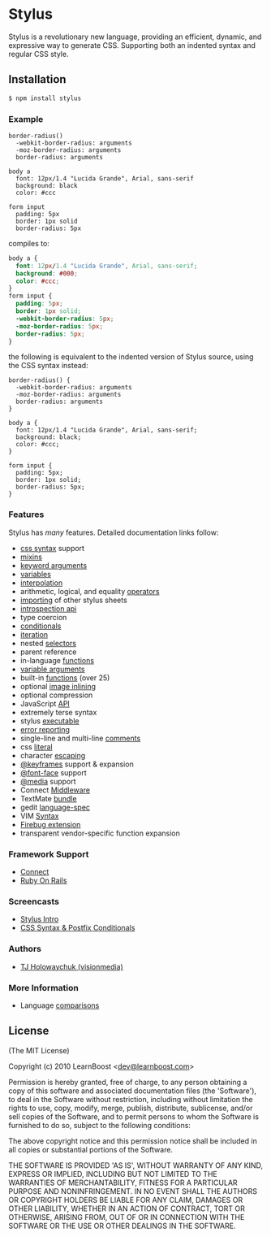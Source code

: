 # Stylus

 Stylus is a revolutionary new language, providing an efficient, dynamic, and expressive way to generate CSS. Supporting both an indented syntax and regular CSS style.

## Installation

```bash
$ npm install stylus
```

### Example

```
border-radius()
  -webkit-border-radius: arguments
  -moz-border-radius: arguments
  border-radius: arguments

body a
  font: 12px/1.4 "Lucida Grande", Arial, sans-serif
  background: black
  color: #ccc

form input
  padding: 5px
  border: 1px solid
  border-radius: 5px
```

compiles to:

```css
body a {
  font: 12px/1.4 "Lucida Grande", Arial, sans-serif;
  background: #000;
  color: #ccc;
}
form input {
  padding: 5px;
  border: 1px solid;
  -webkit-border-radius: 5px;
  -moz-border-radius: 5px;
  border-radius: 5px;
}
```

the following is equivalent to the indented version of Stylus source, using the CSS syntax instead:

```
border-radius() {
  -webkit-border-radius: arguments
  -moz-border-radius: arguments
  border-radius: arguments
}

body a {
  font: 12px/1.4 "Lucida Grande", Arial, sans-serif;
  background: black;
  color: #ccc;
}

form input {
  padding: 5px;
  border: 1px solid;
  border-radius: 5px;
}
```

### Features

 Stylus has _many_ features.  Detailed documentation links follow:

  - [css syntax](/LearnBoost/stylus/blob/master/docs/css-style.md) support
  - [mixins](/LearnBoost/stylus/blob/master/docs/mixins.md)
  - [keyword arguments](/LearnBoost/stylus/blob/master/docs/kwargs.md)
  - [variables](/LearnBoost/stylus/blob/master/docs/variables.md)
  - [interpolation](/LearnBoost/stylus/blob/master/docs/interpolation.md)
  - arithmetic, logical, and equality [operators](/LearnBoost/stylus/blob/master/docs/operators.md)
  - [importing](/LearnBoost/stylus/blob/master/docs/import.md) of other stylus sheets
  - [introspection api](/LearnBoost/stylus/blob/master/docs/introspection.md)
  - type coercion
  - [conditionals](/LearnBoost/stylus/blob/master/docs/conditionals.md)
  - [iteration](/LearnBoost/stylus/blob/master/docs/iteration.md)
  - nested [selectors](/LearnBoost/stylus/blob/master/docs/selectors.md)
  - parent reference
  - in-language [functions](/LearnBoost/stylus/blob/master/docs/functions.md)
  - [variable arguments](/LearnBoost/stylus/blob/master/docs/vargs.md)
  - built-in [functions](/LearnBoost/stylus/blob/master/docs/bifs.md) (over 25)
  - optional [image inlining](/LearnBoost/stylus/blob/master/docs/functions.url.md)
  - optional compression
  - JavaScript [API](/LearnBoost/stylus/blob/master/docs/js.md)
  - extremely terse syntax
  - stylus [executable](/LearnBoost/stylus/blob/master/docs/executable.md)
  - [error reporting](/LearnBoost/stylus/blob/master/docs/error-reporting.md)
  - single-line and multi-line [comments](/LearnBoost/stylus/blob/master/docs/comments.md)
  - css [literal](/LearnBoost/stylus/blob/master/docs/literal.md)
  - character [escaping](/LearnBoost/stylus/blob/master/docs/escape.md)
  - [@keyframes](/LearnBoost/stylus/blob/master/docs/keyframes.md) support & expansion
  - [@font-face](/LearnBoost/stylus/blob/master/docs/font-face.md) support
  - [@media](/LearnBoost/stylus/blob/master/docs/media.md) support
  - Connect [Middleware](/LearnBoost/stylus/blob/master/docs/middleware.md)
  - TextMate [bundle](/LearnBoost/stylus/blob/master/docs/textmate.md)
  - gedit [language-spec](/LearnBoost/stylus/blob/master/docs/gedit.md)
  - VIM [Syntax](https://github.com/wavded/vim-stylus)
  - [Firebug extension](/LearnBoost/stylus/blob/master/docs/firebug.md)
  - transparent vendor-specific function expansion

### Framework Support

   - [Connect](/LearnBoost/stylus/blob/master/docs/middleware.md)
   - [Ruby On Rails](https://github.com/lucasmazza/stylus_rails)

### Screencasts

  - [Stylus Intro](http://screenr.com/bNY)
  - [CSS Syntax & Postfix Conditionals](http://screenr.com/A8v)

### Authors

  - [TJ Holowaychuk (visionmedia)](http://github.com/visionmedia)

### More Information

  - Language [comparisons](/LearnBoost/stylus/blob/master/docs/compare.md)

## License 

(The MIT License)

Copyright (c) 2010 LearnBoost &lt;dev@learnboost.com&gt;

Permission is hereby granted, free of charge, to any person obtaining
a copy of this software and associated documentation files (the
'Software'), to deal in the Software without restriction, including
without limitation the rights to use, copy, modify, merge, publish,
distribute, sublicense, and/or sell copies of the Software, and to
permit persons to whom the Software is furnished to do so, subject to
the following conditions:

The above copyright notice and this permission notice shall be
included in all copies or substantial portions of the Software.

THE SOFTWARE IS PROVIDED 'AS IS', WITHOUT WARRANTY OF ANY KIND,
EXPRESS OR IMPLIED, INCLUDING BUT NOT LIMITED TO THE WARRANTIES OF
MERCHANTABILITY, FITNESS FOR A PARTICULAR PURPOSE AND NONINFRINGEMENT.
IN NO EVENT SHALL THE AUTHORS OR COPYRIGHT HOLDERS BE LIABLE FOR ANY
CLAIM, DAMAGES OR OTHER LIABILITY, WHETHER IN AN ACTION OF CONTRACT,
TORT OR OTHERWISE, ARISING FROM, OUT OF OR IN CONNECTION WITH THE
SOFTWARE OR THE USE OR OTHER DEALINGS IN THE SOFTWARE.
